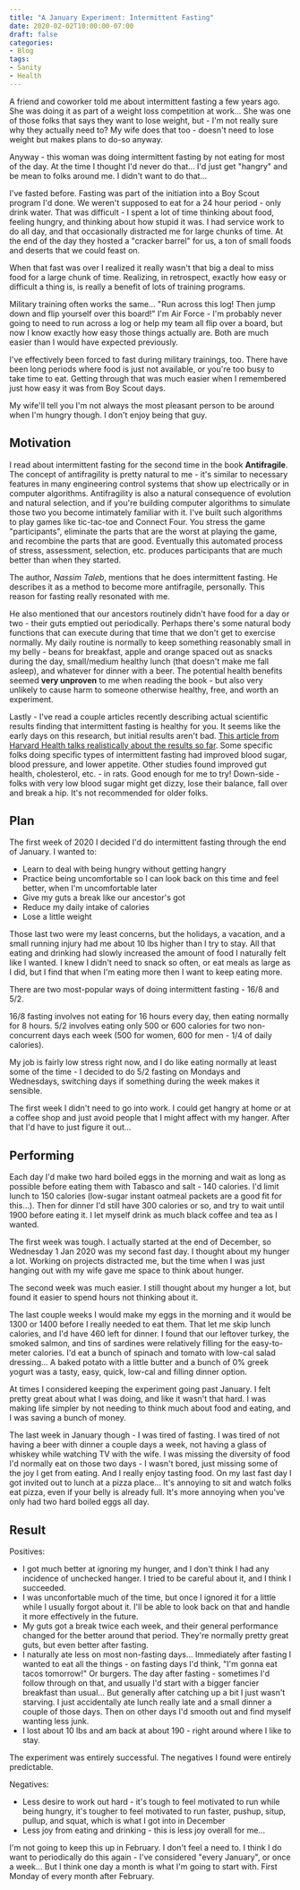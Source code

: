 ```yaml
---
title: "A January Experiment: Intermittent Fasting"
date: 2020-02-02T10:00:00-07:00
draft: false
categories:
- Blog
tags:
- Sanity
- Health
---
```


A friend and coworker told me about intermittent fasting a few years ago.  She was doing it as part of a weight loss competition at work...  She was one of those folks that says they want to lose weight, but - I'm not really sure why they actually need to?  My wife does that too - doesn't need to lose weight but makes plans to do-so anyway.

Anyway - this woman was doing intermittent fasting by not eating for most of the day.  At the time I thought I'd never do that...  I'd just get "hangry" and be mean to folks around me.  I didn't want to do that...

I've fasted before.  Fasting was part of the initiation into a Boy Scout program I'd done.  We weren't supposed to eat for a 24 hour period - only drink water.  That was difficult - I spent a lot of time thinking about food, feeling hungry, and thinking about how stupid it was.  I had service work to do all day, and that occasionally distracted me for large chunks of time.  At the end of the day they hosted a "cracker barrel" for us, a ton of small foods and deserts that we could feast on.

When that fast was over I realized it really wasn't that big a deal to miss food for a large chunk of time.  Realizing, in retrospect, exactly how easy or difficult a thing is, is really a benefit of lots of training programs.

Military training often works the same...  "Run across this log!  Then jump down and flip yourself over this board!"  I'm Air Force - I'm probably never going to need to run across a log or help my team all flip over a board, but now I know exactly how easy those things actually are.  Both are much easier than I would have expected previously.

I've effectively been forced to fast during military trainings, too.  There have been long periods where food is just not available, or you're too busy to take time to eat.  Getting through that was much easier when I remembered just how easy it was from Boy Scout days.

My wife'll tell you I'm not always the most pleasant person to be around when I'm hungry though.  I don't enjoy being that guy.

## Motivation

I read about intermittent fasting for the second time in the book **Antifragile**.  The concept of antifragility is pretty natural to me - it's similar to necessary features in many engineering control systems that show up electrically or in computer algorithms.  Antifragility is also a natural consequence of evolution and natural selection, and if you're building computer algorithms to simulate those two you become intimately familiar with it.  I've built such algorithms to play games like tic-tac-toe and Connect Four.  You stress the game "participants", eliminate the parts that are the worst at playing the game, and recombine the parts that are good.  Eventually this automated process of stress, assessment, selection, etc. produces participants that are much better than when they started.

The author, *Nassim Taleb*, mentions that he does intermittent fasting.  He describes it as a method to become more antifragile, personally.  This reason for fasting really resonated with me.

He also mentioned that our ancestors routinely didn't have food for a day or two - their guts emptied out periodically.  Perhaps there's some natural body functions that can execute during that time that we don't get to exercise normally.  My daily routine is normally to keep something reasonably small in my belly - beans for breakfast, apple and orange spaced out as snacks during the day, small/medium healthy lunch (that doesn't make me fall asleep), and whatever for dinner with a beer.  The potential health benefits seemed **very unproven** to me when reading the book - but also very unlikely to cause harm to someone otherwise healthy, free, and worth an experiment.

Lastly - I've read a couple articles recently describing actual scientific results finding that intermittent fasting is healthy for you.  It seems like the early days on this research, but initial results aren't bad.  [This article from Harvard Health talks realistically about the results so far](https://www.health.harvard.edu/blog/intermittent-fasting-surprising-update-2018062914156).  Some specific folks doing specific types of intermittent fasting had improved blood sugar, blood pressure, and lower appetite.  Other studies found improved gut health, cholesterol, etc. - in rats.  Good enough for me to try!  Down-side - folks with very low blood sugar might get dizzy, lose their balance, fall over and break a hip.  It's not recommended for older folks.

## Plan

The first week of 2020 I decided I'd do intermittent fasting through the end of January.  I wanted to:

* Learn to deal with being hungry without getting hangry
* Practice being uncomfortable so I can look back on this time and feel better, when I'm uncomfortable later
* Give my guts a break like our ancestor's got
* Reduce my daily intake of calories
* Lose a little weight

Those last two were my least concerns, but the holidays, a vacation, and a small running injury had me about 10 lbs higher than I try to stay.  All that eating and drinking had slowly increased the amount of food I naturally felt like I wanted.  I knew I didn't need to snack so often, or eat meals as large as I did, but I find that when I'm eating more then I want to keep eating more.

There are two most-popular ways of doing intermittent fasting - 16/8 and 5/2.

16/8 fasting involves not eating for 16 hours every day, then eating normally for 8 hours.  5/2 involves eating only 500 or 600 calories for two non-concurrent days each week (500 for women, 600 for men - 1/4 of daily calories).

My job is fairly low stress right now, and I do like eating normally at least some of the time - I decided to do 5/2 fasting on Mondays and Wednesdays, switching days if something during the week makes it sensible.

The first week I didn't need to go into work.  I could get hangry at home or at a coffee shop and just avoid people that I might affect with my hanger.  After that I'd have to just figure it out...

## Performing

Each day I'd make two hard boiled eggs in the morning and wait as long as possible before eating them with Tabasco and salt - 140 calories.  I'd limit lunch to 150 calories (low-sugar instant oatmeal packets are a good fit for this...).  Then for dinner I'd still have 300 calories or so, and try to wait until 1900 before eating it.  I let myself drink as much black coffee and tea as I wanted.

The first week was tough.  I actually started at the end of December, so Wednesday 1 Jan 2020 was my second fast day.  I thought about my hunger a lot.  Working on projects distracted me, but the time when I was just hanging out with my wife gave me space to think about hunger.

The second week was much easier.  I still thought about my hunger a lot, but found it easier to spend hours not thinking about it.

The last couple weeks I would make my eggs in the morning and it would be 1300 or 1400 before I really needed to eat them.  That let me skip lunch calories, and I'd have 460 left for dinner.  I found that our leftover turkey, the smoked salmon, and tins of sardines were relatively filling for the easy-to-meter calories.  I'd eat a bunch of spinach and tomato with low-cal salad dressing...  A baked potato with a little butter and a bunch of 0% greek yogurt was a tasty, easy, quick, low-cal and filling dinner option.

At times I considered keeping the experiment going past January.  I felt pretty great about what I was doing, and like it wasn't that hard.  I was making life simpler by not needing to think much about food and eating, and I was saving a bunch of money.

The last week in January though - I was tired of fasting.  I was tired of not having a beer with dinner a couple days a week, not having a glass of whiskey while watching TV with the wife.  I was missing the diversity of food I'd normally eat on those two days - I wasn't bored, just missing some of the joy I get from eating.  And I really enjoy tasting food.  On my last fast day I got invited out to lunch at a pizza place...  It's annoying to sit and watch folks eat pizza, even if your belly is already full.  It's more annoying when you've only had two hard boiled eggs all day.

## Result

Positives:

* I got much better at ignoring my hunger, and I don't think I had any incidence of unchecked hanger.  I tried to be careful about it, and I think I succeeded.
* I was unconfortable much of the time, but once I ignored it for a little while I usually forgot about it.  I'll be able to look back on that and handle it more effectively in the future.
* My guts got a break twice each week, and their general performance changed for the better around that period.  They're normally pretty great guts, but even better after fasting.
* I naturally ate less on most non-fasting days...  Immediately after fasting I wanted to eat all the things - on fasting days I'd think, "I'm gonna eat tacos tomorrow!"  Or burgers.  The day after fasting - sometimes I'd follow through on that, and usually I'd start with a bigger fancier breakfast than usual...  But generally after catching up a bit I just wasn't starving.  I just accidentally ate lunch really late and a small dinner a couple of those days.  Then on other days I'd smooth out and find myself wanting less junk.
* I lost about 10 lbs and am back at about 190 - right around where I like to stay.

The experiment was entirely successful.  The negatives I found were entirely predictable.

Negatives:

* Less desire to work out hard - it's tough to feel motivated to run while being hungry, it's tougher to feel motivated to run faster, pushup, situp, pullup, and squat, which is what I got into in December
* Less joy from eating and drinking - this is less joy overall for me...

I'm not going to keep this up in February.  I don't feel a need to.  I think I do want to periodically do this again - I've considered "every January", or once a week...  But I think one day a month is what I'm going to start with.  First Monday of every month after February.
